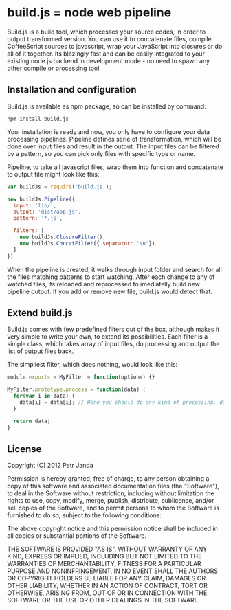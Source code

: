 # build.js = node web pipeline

Build.js is a build tool, which processes your source codes, in order to output transformed version. You can use it to
concatenate files, compile CoffeeScript sources to javascript, wrap your JavaScript into closures or do all of it together. Its blazingly fast and can be easily integrated to your existing node.js backend in development mode - no need to spawn any other compile or processing tool.

## Installation and configuration

Build.js is available as npm package, so can be installed by command:

    npm install build.js

Your installation is ready and now, you only have to configure your data processing pipelines. Pipeline defines serie
of transformation, which will be done over input files and result in the output. The input files can be filtered by a 
pattern, so you can pick only files with specific type or name.

Pipeline, to take all javascript files, wrap them into function and concatenate to output file might look like this:

```javascript
var buildJs = require('build.js');

new buildJs.Pipeline({
  input: 'lib/',
  output: 'dist/app.js',
  pattern: '*.js',

  filters: [
    new buildJs.ClosureFilter(),
    new buildJs.ConcatFilter({ separator: '\n'})
  ]
})
```

When the pipeline is created, it walks through input folder and search for all the files matching patterns to start 
watching. After each change to any of watched files, its reloaded and reprocessed to imediatelly build new pipeline output. If you add or remove new file, build.js would detect that.

## Extend build.js

Build.js comes with few predefined filters out of the box, although makes it very simple to write your own, to extend its possibilities. Each filter is a simple class, which takes array of input files, do processing and output the list
of output files back.

The simpliest filter, which does nothing, would look like this:

```javascript
module.exports = MyFilter = function(options) {}

MyFilter.prototype.process = function(data) {
  for(var i in data) {
    data[i] = data[i]; // Here you should do any kind of processing. data array is list of file contents.
  }

  return data;
}
```

## License

Copyright (C) 2012 Petr Janda

Permission is hereby granted, free of charge, to any person obtaining a copy of
this software and associated documentation files (the "Software"), to deal in
the Software without restriction, including without limitation the rights to
use, copy, modify, merge, publish, distribute, sublicense, and/or sell copies
of the Software, and to permit persons to whom the Software is furnished to do
so, subject to the following conditions:

The above copyright notice and this permission notice shall be included in all
copies or substantial portions of the Software.

THE SOFTWARE IS PROVIDED "AS IS", WITHOUT WARRANTY OF ANY KIND, EXPRESS OR
IMPLIED, INCLUDING BUT NOT LIMITED TO THE WARRANTIES OF MERCHANTABILITY,
FITNESS FOR A PARTICULAR PURPOSE AND NONINFRINGEMENT. IN NO EVENT SHALL THE
AUTHORS OR COPYRIGHT HOLDERS BE LIABLE FOR ANY CLAIM, DAMAGES OR OTHER
LIABILITY, WHETHER IN AN ACTION OF CONTRACT, TORT OR OTHERWISE, ARISING FROM,
OUT OF OR IN CONNECTION WITH THE SOFTWARE OR THE USE OR OTHER DEALINGS IN THE
SOFTWARE.